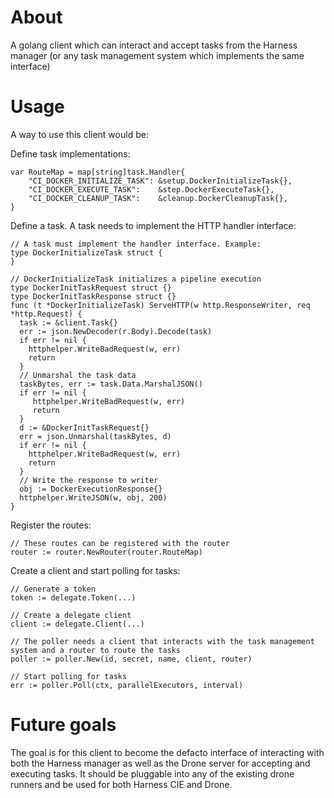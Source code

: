 # About

A golang client which can interact and accept tasks from the Harness manager (or any task management system which implements the same interface)

# Usage

A way to use this client would be:

Define task implementations:
```
var RouteMap = map[string]task.Handler{
	"CI_DOCKER_INITIALIZE_TASK": &setup.DockerInitializeTask{},
	"CI_DOCKER_EXECUTE_TASK":    &step.DockerExecuteTask{},
	"CI_DOCKER_CLEANUP_TASK":    &cleanup.DockerCleanupTask{},
}
```

Define a task. A task needs to implement the HTTP handler interface:
```
// A task must implement the handler interface. Example:
type DockerInitializeTask struct {
}

// DockerInitializeTask initializes a pipeline execution
type DockerInitTaskRequest struct {}
type DockerInitTaskResponse struct {}
func (t *DockerInitializeTask) ServeHTTP(w http.ResponseWriter, req *http.Request) {
  task := &client.Task{}
  err := json.NewDecoder(r.Body).Decode(task)
  if err != nil {
    httphelper.WriteBadRequest(w, err)
    return
  }
  // Unmarshal the task data
  taskBytes, err := task.Data.MarshalJSON()
  if err != nil {
     httphelper.WriteBadRequest(w, err)
     return
  }
  d := &DockerInitTaskRequest{}
  err = json.Unmarshal(taskBytes, d)
  if err != nil {
    httphelper.WriteBadRequest(w, err)
    return
  }
  // Write the response to writer
  obj := DockerExecutionResponse{}
  httphelper.WriteJSON(w, obj, 200)
}
```

Register the routes:
```
// These routes can be registered with the router
router := router.NewRouter(router.RouteMap)
```

Create a client and start polling for tasks:
```
// Generate a token
token := delegate.Token(...)

// Create a delegate client
client := delegate.Client(...)

// The poller needs a client that interacts with the task management system and a router to route the tasks
poller := poller.New(id, secret, name, client, router)

// Start polling for tasks
err := poller.Poll(ctx, parallelExecutors, interval)
```

# Future goals

The goal is for this client to become the defacto interface of interacting with both the Harness manager as well as the Drone server for accepting and executing tasks. It should be pluggable into any of the existing drone runners and be used for both Harness CIE and Drone.

